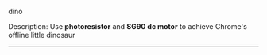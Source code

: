 dino


Description: Use **photoresistor** and **SG90 dc motor** to achieve Chrome's offline little dinosaur

-------
